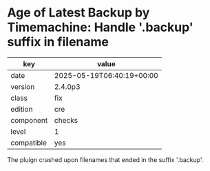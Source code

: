 [//]: # (werk v2)
# Age of Latest Backup by Timemachine: Handle '.backup' suffix in filename

key        | value
---------- | ---
date       | 2025-05-19T06:40:19+00:00
version    | 2.4.0p3
class      | fix
edition    | cre
component  | checks
level      | 1
compatible | yes

The pluign crashed upon filenames that ended in the suffix '.backup'.
